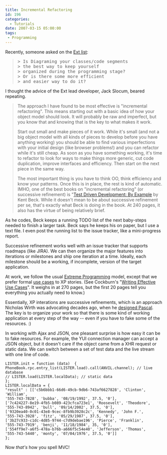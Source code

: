 ```yaml
---
title: Incremental Refactoring
id: 196
categories:
  - Tutorials
date: 2007-03-15 05:00:00
tags:
 - Programming
---
```


Recently, someone asked on the [Ext list](http://www.yui-ext.com/forum/viewtopic.php?t=2797):
> <pre>&gt; Is Diagraming your classes/code segments
> &gt; the best way to keep yourself
> &gt; organized during the programming stage?
> &gt; Or is there some more efficient
> &gt; and easier way to do it?</pre>
I thought the advice of the Ext lead developer, Jack Slocum, beared repeating.
> The approach I have found to be most effective is "incremental refactoring". This means starting out with a basic idea of how your object model should look. It will probably be raw and imperfect, but you know that and knowing that is the key to what makes it work.
> 
> Start out small and make pieces of it work. While it's small (and not a big object model with all kinds of pieces to develop before you have anything working) you should be able to find various imperfections with your initial design (like browser problems!) and you can refactor while it's still cheap. As soon as you have something working, it's time to refactor to look for ways to make things more generic, cut code duplication, improve interfaces and efficiency. Then start on the next piece in the same way.
> 
> The most important thing is you have to think OO, think efficiency and know your patterns. Once this is in place, the rest is kind of automatic.
IMHO, one of the best books on "incremental refactoring" (or successive refinement) is "[Test Driven Development: By Example](http://www.amazon.com/exec/obidos/ASIN/0321146530/husteddotcom-20) by Kent Beck. While it doesn't mean to be about successive refinement per se, that's exactly what Beck is doing in the book. At 240 pages, it also has the virtue of being relatively brief.

As he codes, Beck keeps a running TODO list of the next baby-steps needed to finish a larger task. Beck says he keeps his on paper, but I use a text file. I even post the running list to the issue tracker, like a mini-progress report.

Successive refinement works well with an issue tracker that supports roadmaps (like JIRA). We can then organize the major features into iterations or milestones and ship one iteration at a time. Ideally, each milestone should be a working, if incomplete, version of the target application.

At work, we follow the usual [Extreme Programming](http://www.extremeprogramming.org/) model, except that we prefer formal [use cases](http://opensource.atlassian.com/confluence/oss/display/STRUTS/Use+Cases) to XP stories. (See Cockburn's "[Writing Effective Use Cases](http://www.amazon.com/exec/obidos/ASIN/0201702258/husteddotcom-20)". It weighs in at 270 pages, but the first 20 pages tell you everything you actually need to know.)

Essentially, XP interations are successive refinements, which is an approach Nicholas Wirth was advocating decades ago, when he [designed Pascal](http://www.pascal-central.com/top10.html). The key is to organize your work so that there is some kind of working application at every step of the way -- even if you have to fake some of the resources. :)

In working with Ajax and JSON, one pleasant surprise is how easy it can be to fake resources. For example, the YUI connection manager can accept a JSON object, but it doesn't care if the object came from a XHR request or static data. We can switch between a set of test data and the live stream with one line of code.

    LISTER.init = function (data)  {
    PhoneBook.rpc.entry_list(LISTER.load).call(ANVIL.channel); // live database
    // LISTER.load(LISTER.localData); // static data
    };
    LISTER.localData = {
    "result" : [['c5b6bbb1-66d6-49cb-9db6-743af6627828', 'Clinton', 'William',
    '555-743-7828', 'bubba', '08/19/1992', 37.5, '0'],
    ['7c424227-8e19-4fb5-b089-423cfca723e1', 'Roosevelt', 'Theodore',
    '555-743-8942', 'bull', '09/14/2002', 37.5, '0'],
    ['9320ea40-0c01-43e8-9cec-8fb9b3928c2c', 'Kennedy', 'John F.',
    '555-743-3928', 'fitz', '05/29/1987', 37.5, '0'],
    ['3b27c933-c1dc-4d85-9744-c7d9debae196', 'Pierce', 'Franklin',
    '555-743-7919', 'benji', '11/18/1984', 35, '0'],
    ['554ff9e7-a6f5-478a-b76b-a666f5c54e40', 'Jefferson', 'Thomas',
    '555-743-5440', 'monty', '07/04/1976', 37.5, '0']]
    };

Now _that's_ how you spell MVC!